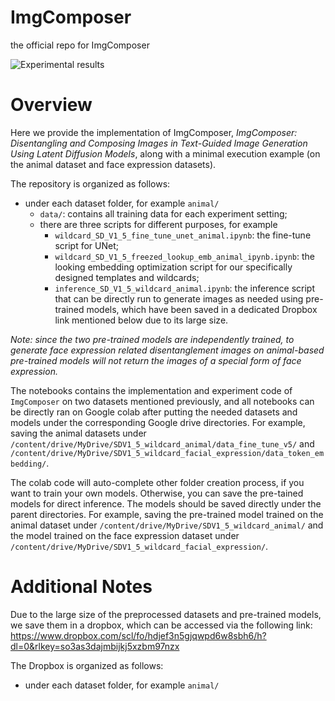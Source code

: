 # ImgComposer
the official repo for ImgComposer

![Experimental results](https://github.com/theseainc/ImgComposer/blob/main/figs/ICCVResults.png?raw=true)


# Overview

Here we provide the implementation of ImgComposer, *ImgComposer: Disentangling and Composing Images in Text-Guided Image Generation Using Latent Diffusion Models*, along with a minimal execution example (on the animal dataset and face expression datasets). 

The repository is organized  as follows:
- under each dataset folder, for example `animal/`
	- `data/`: contains all training data for each experiment setting; 
	- there are three scripts for different purposes, for example
		- `wildcard_SD_V1_5_fine_tune_unet_animal.ipynb`: the fine-tune script for UNet;
		- `wildcard_SD_V1_5_freezed_lookup_emb_animal_ipynb.ipynb`: the looking embedding optimization script for our specifically designed templates and wildcards;
		- `inference_SD_V1_5_wildcard_animal.ipynb`: the inference script that can be directly run to generate images as needed using pre-trained models, which have been saved in a dedicated Dropbox link mentioned below due to its large size. 

*Note: since the two pre-trained models are independently trained, to generate face expression related disentanglement images on animal-based pre-trained models will not return the images of a special form of face expression.*

The notebooks contains the implementation and experiment code of `ImgComposer` on two datasets mentioned previously, and all notebooks can be directly ran on Google colab after putting the needed datasets and models under the corresponding Google drive directories. For example, saving the animal datasets under `/content/drive/MyDrive/SDV1_5_wildcard_animal/data_fine_tune_v5/` and `/content/drive/MyDrive/SDV1_5_wildcard_facial_expression/data_token_embedding/`.  

The colab code will auto-complete other folder creation process, if you want to train your own models. Otherwise, you can save the pre-tained models for direct inference. The models should be saved directly under the parent directories. For example, saving the pre-trained model trained on the animal dataset under `/content/drive/MyDrive/SDV1_5_wildcard_animal/` and the model trained on the face expression dataset under `/content/drive/MyDrive/SDV1_5_wildcard_facial_expression/`. 


# Additional Notes 

Due to the large size of the preprocessed datasets and pre-trained models, we save them in a dropbox, which can be accessed via the following link: https://www.dropbox.com/scl/fo/hdjef3n5gjqwpd6w8sbh6/h?dl=0&rlkey=so3as3dajmbijkj5xzbm97nzx

The Dropbox is organized as follows: 

- under each dataset folder, for example `animal/`

